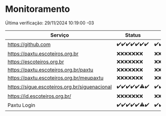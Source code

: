 # Monitoramento

Última verificação: 29/11/2024 10:19:00 -03

|Serviço|Status|Últimas 24h|
|---|---|---|
|https://github.com|<span title="2024-11-22: OK=23">✔️</span><span title="2024-11-23: OK=23">✔️</span><span title="2024-11-24: OK=23">✔️</span><span title="2024-11-25: OK=23">✔️</span><span title="2024-11-26: OK=23">✔️</span><span title="2024-11-27: OK=23">✔️</span><span title="2024-11-28: OK=12">✔️</span>|<span title="28/11/2024 10:20:00 -03 : 200">✔️</span><span title="28/11/2024 11:08:00 -03 : 200">✔️</span><span title="28/11/2024 12:09:00 -03 : 200">✔️</span><span title="28/11/2024 13:10:00 -03 : 200">✔️</span><span title="28/11/2024 14:07:00 -03 : 200">✔️</span><span title="28/11/2024 15:11:00 -03 : 200">✔️</span><span title="28/11/2024 16:06:00 -03 : 200">✔️</span><span title="28/11/2024 17:09:00 -03 : 200">✔️</span><span title="28/11/2024 18:07:00 -03 : 200">✔️</span><span title="28/11/2024 19:07:00 -03 : 200">✔️</span><span title="28/11/2024 20:08:00 -03 : 200">✔️</span><span title="28/11/2024 21:43:00 -03 : 200">✔️</span><span title="28/11/2024 23:19:00 -03 : 200">✔️</span><span title="29/11/2024 00:25:00 -03 : 200">✔️</span><span title="29/11/2024 01:11:00 -03 : 200">✔️</span><span title="29/11/2024 02:09:00 -03 : 200">✔️</span><span title="29/11/2024 03:12:00 -03 : 200">✔️</span><span title="29/11/2024 04:08:00 -03 : 200">✔️</span><span title="29/11/2024 05:12:00 -03 : 200">✔️</span><span title="29/11/2024 06:09:00 -03 : 200">✔️</span><span title="29/11/2024 07:09:00 -03 : 200">✔️</span><span title="29/11/2024 08:07:00 -03 : 200">✔️</span><span title="29/11/2024 09:16:00 -03 : 200">✔️</span><span title="29/11/2024 10:19:00 -03 : 200">✔️</span>|
|https://paxtu.escoteiros.org.br|<span title="2024-11-22: Falhas=23">❌</span><span title="2024-11-23: Falhas=23">❌</span><span title="2024-11-24: Falhas=23">❌</span><span title="2024-11-25: Falhas=23">❌</span><span title="2024-11-26: Falhas=23">❌</span><span title="2024-11-27: Falhas=23">❌</span><span title="2024-11-28: Falhas=12">❌</span>|<span title="28/11/2024 10:20:00 -03 : 403">❌</span><span title="28/11/2024 11:08:00 -03 : 403">❌</span><span title="28/11/2024 12:09:00 -03 : 403">❌</span><span title="28/11/2024 13:10:00 -03 : 403">❌</span><span title="28/11/2024 14:07:00 -03 : 403">❌</span><span title="28/11/2024 15:11:00 -03 : 403">❌</span><span title="28/11/2024 16:06:00 -03 : 403">❌</span><span title="28/11/2024 17:09:00 -03 : 403">❌</span><span title="28/11/2024 18:07:00 -03 : 403">❌</span><span title="28/11/2024 19:07:00 -03 : 403">❌</span><span title="28/11/2024 20:08:00 -03 : 403">❌</span><span title="28/11/2024 21:43:00 -03 : 403">❌</span><span title="28/11/2024 23:19:00 -03 : 403">❌</span><span title="29/11/2024 00:25:00 -03 : 403">❌</span><span title="29/11/2024 01:11:00 -03 : 403">❌</span><span title="29/11/2024 02:09:00 -03 : 403">❌</span><span title="29/11/2024 03:12:00 -03 : 403">❌</span><span title="29/11/2024 04:08:00 -03 : 403">❌</span><span title="29/11/2024 05:12:00 -03 : 403">❌</span><span title="29/11/2024 06:09:00 -03 : 403">❌</span><span title="29/11/2024 07:09:00 -03 : 403">❌</span><span title="29/11/2024 08:07:00 -03 : 403">❌</span><span title="29/11/2024 09:16:00 -03 : 403">❌</span><span title="29/11/2024 10:19:00 -03 : 403">❌</span>|
|https://escoteiros.org.br|<span title="2024-11-22: Falhas=23">❌</span><span title="2024-11-23: Falhas=23">❌</span><span title="2024-11-24: Falhas=23">❌</span><span title="2024-11-25: Falhas=23">❌</span><span title="2024-11-26: Falhas=23">❌</span><span title="2024-11-27: Falhas=23">❌</span><span title="2024-11-28: Falhas=12">❌</span>|<span title="28/11/2024 10:20:00 -03 : 403">❌</span><span title="28/11/2024 11:08:00 -03 : 403">❌</span><span title="28/11/2024 12:09:00 -03 : 403">❌</span><span title="28/11/2024 13:10:00 -03 : 403">❌</span><span title="28/11/2024 14:07:00 -03 : 403">❌</span><span title="28/11/2024 15:11:00 -03 : 403">❌</span><span title="28/11/2024 16:06:00 -03 : 403">❌</span><span title="28/11/2024 17:09:00 -03 : 403">❌</span><span title="28/11/2024 18:07:00 -03 : 403">❌</span><span title="28/11/2024 19:07:00 -03 : 403">❌</span><span title="28/11/2024 20:08:00 -03 : 403">❌</span><span title="28/11/2024 21:43:00 -03 : 403">❌</span><span title="28/11/2024 23:19:00 -03 : 403">❌</span><span title="29/11/2024 00:25:00 -03 : 403">❌</span><span title="29/11/2024 01:11:00 -03 : 403">❌</span><span title="29/11/2024 02:09:00 -03 : 403">❌</span><span title="29/11/2024 03:12:00 -03 : 403">❌</span><span title="29/11/2024 04:08:00 -03 : 403">❌</span><span title="29/11/2024 05:12:00 -03 : 403">❌</span><span title="29/11/2024 06:09:00 -03 : 403">❌</span><span title="29/11/2024 07:09:00 -03 : 403">❌</span><span title="29/11/2024 08:07:00 -03 : 403">❌</span><span title="29/11/2024 09:16:00 -03 : 403">❌</span><span title="29/11/2024 10:19:00 -03 : 403">❌</span>|
|https://paxtu.escoteiros.org.br/paxtu|<span title="2024-11-22: Falhas=23">❌</span><span title="2024-11-23: Falhas=23">❌</span><span title="2024-11-24: Falhas=23">❌</span><span title="2024-11-25: Falhas=23">❌</span><span title="2024-11-26: Falhas=23">❌</span><span title="2024-11-27: Falhas=23">❌</span><span title="2024-11-28: Falhas=12">❌</span>|<span title="28/11/2024 10:20:00 -03 : 403">❌</span><span title="28/11/2024 11:08:00 -03 : 403">❌</span><span title="28/11/2024 12:09:00 -03 : 403">❌</span><span title="28/11/2024 13:10:00 -03 : 403">❌</span><span title="28/11/2024 14:07:00 -03 : 403">❌</span><span title="28/11/2024 15:11:00 -03 : 403">❌</span><span title="28/11/2024 16:06:00 -03 : 403">❌</span><span title="28/11/2024 17:09:00 -03 : 403">❌</span><span title="28/11/2024 18:07:00 -03 : 403">❌</span><span title="28/11/2024 19:07:00 -03 : 403">❌</span><span title="28/11/2024 20:08:00 -03 : 403">❌</span><span title="28/11/2024 21:43:00 -03 : 403">❌</span><span title="28/11/2024 23:19:00 -03 : 403">❌</span><span title="29/11/2024 00:25:00 -03 : 403">❌</span><span title="29/11/2024 01:11:00 -03 : 403">❌</span><span title="29/11/2024 02:09:00 -03 : 403">❌</span><span title="29/11/2024 03:12:00 -03 : 403">❌</span><span title="29/11/2024 04:08:00 -03 : 403">❌</span><span title="29/11/2024 05:12:00 -03 : 403">❌</span><span title="29/11/2024 06:09:00 -03 : 403">❌</span><span title="29/11/2024 07:09:00 -03 : 403">❌</span><span title="29/11/2024 08:07:00 -03 : 403">❌</span><span title="29/11/2024 09:16:00 -03 : 403">❌</span><span title="29/11/2024 10:19:00 -03 : 403">❌</span>|
|https://paxtu.escoteiros.org.br/meupaxtu|<span title="2024-11-22: Falhas=23">❌</span><span title="2024-11-23: Falhas=23">❌</span><span title="2024-11-24: Falhas=23">❌</span><span title="2024-11-25: Falhas=23">❌</span><span title="2024-11-26: Falhas=23">❌</span><span title="2024-11-27: Falhas=23">❌</span><span title="2024-11-28: Falhas=12">❌</span>|<span title="28/11/2024 10:20:00 -03 : 403">❌</span><span title="28/11/2024 11:08:00 -03 : 403">❌</span><span title="28/11/2024 12:09:00 -03 : 403">❌</span><span title="28/11/2024 13:10:00 -03 : 403">❌</span><span title="28/11/2024 14:07:00 -03 : 403">❌</span><span title="28/11/2024 15:11:00 -03 : 403">❌</span><span title="28/11/2024 16:06:00 -03 : 403">❌</span><span title="28/11/2024 17:09:00 -03 : 403">❌</span><span title="28/11/2024 18:07:00 -03 : 403">❌</span><span title="28/11/2024 19:07:00 -03 : 403">❌</span><span title="28/11/2024 20:08:00 -03 : 403">❌</span><span title="28/11/2024 21:43:00 -03 : 403">❌</span><span title="28/11/2024 23:19:00 -03 : 403">❌</span><span title="29/11/2024 00:25:00 -03 : 403">❌</span><span title="29/11/2024 01:11:00 -03 : 403">❌</span><span title="29/11/2024 02:09:00 -03 : 403">❌</span><span title="29/11/2024 03:12:00 -03 : 403">❌</span><span title="29/11/2024 04:08:00 -03 : 403">❌</span><span title="29/11/2024 05:12:00 -03 : 403">❌</span><span title="29/11/2024 06:09:00 -03 : 403">❌</span><span title="29/11/2024 07:09:00 -03 : 403">❌</span><span title="29/11/2024 08:07:00 -03 : 403">❌</span><span title="29/11/2024 09:16:00 -03 : 403">❌</span><span title="29/11/2024 10:19:00 -03 : 403">❌</span>|
|https://sigue.escoteiros.org.br/siguenacional|<span title="2024-11-22: OK=23">✔️</span><span title="2024-11-23: OK=23">✔️</span><span title="2024-11-24: OK=23">✔️</span><span title="2024-11-25: OK=23">✔️</span><span title="2024-11-26: OK=23">✔️</span><span title="2024-11-27: OK=22, Falhas=1">⚠️</span><span title="2024-11-28: OK=12">✔️</span>|<span title="28/11/2024 10:20:00 -03 : 200">✔️</span><span title="28/11/2024 11:08:00 -03 : 200">✔️</span><span title="28/11/2024 12:09:00 -03 : 200">✔️</span><span title="28/11/2024 13:10:00 -03 : 200">✔️</span><span title="28/11/2024 14:07:00 -03 : 200">✔️</span><span title="28/11/2024 15:11:00 -03 : 200">✔️</span><span title="28/11/2024 16:06:00 -03 : 200">✔️</span><span title="28/11/2024 17:09:00 -03 : 200">✔️</span><span title="28/11/2024 18:07:00 -03 : 200">✔️</span><span title="28/11/2024 19:07:00 -03 : 200">✔️</span><span title="28/11/2024 20:08:00 -03 : 200">✔️</span><span title="28/11/2024 21:43:00 -03 : 200">✔️</span><span title="28/11/2024 23:19:00 -03 : 200">✔️</span><span title="29/11/2024 00:25:00 -03 : 200">✔️</span><span title="29/11/2024 01:11:00 -03 : 200">✔️</span><span title="29/11/2024 02:09:00 -03 : 200">✔️</span><span title="29/11/2024 03:12:00 -03 : 200">✔️</span><span title="29/11/2024 04:08:00 -03 : 200">✔️</span><span title="29/11/2024 05:12:00 -03 : 200">✔️</span><span title="29/11/2024 06:09:00 -03 : 200">✔️</span><span title="29/11/2024 07:09:00 -03 : 200">✔️</span><span title="29/11/2024 08:07:00 -03 : 200">✔️</span><span title="29/11/2024 09:16:00 -03 : 200">✔️</span><span title="29/11/2024 10:19:00 -03 : 200">✔️</span>|
|https://id.escoteiros.org.br/|<span title="2024-11-22: Falhas=23">❌</span><span title="2024-11-23: Falhas=23">❌</span><span title="2024-11-24: Falhas=23">❌</span><span title="2024-11-25: Falhas=23">❌</span><span title="2024-11-26: Falhas=23">❌</span><span title="2024-11-27: Falhas=23">❌</span><span title="2024-11-28: Falhas=12">❌</span>|<span title="28/11/2024 10:20:00 -03 : 403">❌</span><span title="28/11/2024 11:08:00 -03 : 403">❌</span><span title="28/11/2024 12:09:00 -03 : 403">❌</span><span title="28/11/2024 13:10:00 -03 : 403">❌</span><span title="28/11/2024 14:07:00 -03 : 403">❌</span><span title="28/11/2024 15:11:00 -03 : 403">❌</span><span title="28/11/2024 16:06:00 -03 : 403">❌</span><span title="28/11/2024 17:09:00 -03 : 403">❌</span><span title="28/11/2024 18:07:00 -03 : 403">❌</span><span title="28/11/2024 19:07:00 -03 : 403">❌</span><span title="28/11/2024 20:08:00 -03 : 403">❌</span><span title="28/11/2024 21:43:00 -03 : 403">❌</span><span title="28/11/2024 23:19:00 -03 : 403">❌</span><span title="29/11/2024 00:25:00 -03 : 403">❌</span><span title="29/11/2024 01:11:00 -03 : 403">❌</span><span title="29/11/2024 02:09:00 -03 : 403">❌</span><span title="29/11/2024 03:12:00 -03 : 403">❌</span><span title="29/11/2024 04:08:00 -03 : 403">❌</span><span title="29/11/2024 05:12:00 -03 : 403">❌</span><span title="29/11/2024 06:09:00 -03 : 403">❌</span><span title="29/11/2024 07:09:00 -03 : 403">❌</span><span title="29/11/2024 08:07:00 -03 : 403">❌</span><span title="29/11/2024 09:16:00 -03 : 403">❌</span><span title="29/11/2024 10:19:00 -03 : 403">❌</span>|
|Paxtu Login|<span title="2024-11-22: OK=23">✔️</span><span title="2024-11-23: OK=23">✔️</span><span title="2024-11-24: OK=23">✔️</span><span title="2024-11-25: OK=23">✔️</span><span title="2024-11-26: OK=23">✔️</span><span title="2024-11-27: OK=22, Falhas=1">⚠️</span><span title="2024-11-28: OK=12">✔️</span>|<span title="28/11/2024 10:20:00 -03 : 200">✔️</span><span title="28/11/2024 11:08:00 -03 : 200">✔️</span><span title="28/11/2024 12:09:00 -03 : 200">✔️</span><span title="28/11/2024 13:10:00 -03 : 200">✔️</span><span title="28/11/2024 14:07:00 -03 : 200">✔️</span><span title="28/11/2024 15:11:00 -03 : 200">✔️</span><span title="28/11/2024 16:06:00 -03 : 200">✔️</span><span title="28/11/2024 17:09:00 -03 : 200">✔️</span><span title="28/11/2024 18:07:00 -03 : 200">✔️</span><span title="28/11/2024 19:07:00 -03 : 200">✔️</span><span title="28/11/2024 20:08:00 -03 : 200">✔️</span><span title="28/11/2024 21:43:00 -03 : 200">✔️</span><span title="28/11/2024 23:19:00 -03 : 200">✔️</span><span title="29/11/2024 00:25:00 -03 : 200">✔️</span><span title="29/11/2024 01:11:00 -03 : 200">✔️</span><span title="29/11/2024 02:09:00 -03 : 200">✔️</span><span title="29/11/2024 03:12:00 -03 : 200">✔️</span><span title="29/11/2024 04:08:00 -03 : 200">✔️</span><span title="29/11/2024 05:12:00 -03 : 200">✔️</span><span title="29/11/2024 06:09:00 -03 : 200">✔️</span><span title="29/11/2024 07:09:00 -03 : 200">✔️</span><span title="29/11/2024 08:07:00 -03 : 200">✔️</span><span title="29/11/2024 09:16:00 -03 : 200">✔️</span><span title="29/11/2024 10:19:00 -03 : 200">✔️</span>|
